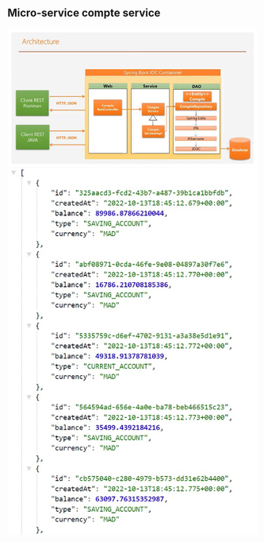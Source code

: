 <h2>Micro-service compte service</h2>

<img src = "screens/architecture.jpg">


<img src = "screens/screen1.jpg">